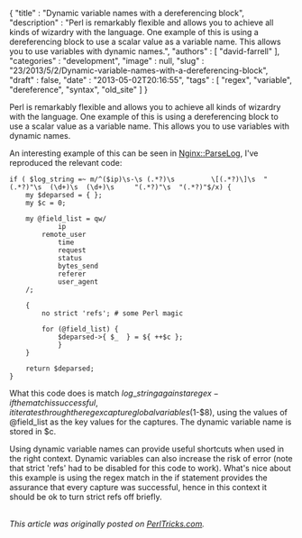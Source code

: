 {
   "title" : "Dynamic variable names with a dereferencing block",
   "description" : "Perl is remarkably flexible and allows you to achieve all kinds of wizardry with the language. One example of this is using a dereferencing block to use a scalar value as a variable name. This allows you to use variables with dynamic names.",
   "authors" : [
      "david-farrell"
   ],
   "categories" : "development",
   "image" : null,
   "slug" : "23/2013/5/2/Dynamic-variable-names-with-a-dereferencing-block",
   "draft" : false,
   "date" : "2013-05-02T20:16:55",
   "tags" : [
      "regex",
      "variable",
      "dereference",
      "syntax",
      "old_site"
   ]
}


Perl is remarkably flexible and allows you to achieve all kinds of wizardry with the language. One example of this is using a dereferencing block to use a scalar value as a variable name. This allows you to use variables with dynamic names.

An interesting example of this can be seen in [Nginx::ParseLog](https://metacpan.org/source/NRG/Nginx-ParseLog-1.01/lib/Nginx/ParseLog.pm), I've reproduced the relevant code:

``` prettyprint
if ( $log_string =~ m/^($ip)\s-\s (.*?)\s         \[(.*?)\]\s  "(.*?)"\s  (\d+)\s  (\d+)\s     "(.*?)"\s  "(.*?)"$/x) {
    my $deparsed = { };
    my $c = 0;
         
    my @field_list = qw/
            ip     
        remote_user
            time    
            request
            status 
            bytes_send
            referer 
            user_agent
    /;
 
    {
        no strict 'refs'; # some Perl magic
 
        for (@field_list) {
            $deparsed->{ $_  } = ${ ++$c };
            }
    }
     
    return $deparsed;
}
```

What this code does is match $log\_string against a regex - if the match is successful, it iterates through the regex capture global variables ($1-$8), using the values of @field\_list as the key values for the captures. The dynamic variable name is stored in $c.

Using dynamic variable names can provide useful shortcuts when used in the right context. Dynamic variables can also increase the risk of error (note that strict 'refs' had to be disabled for this code to work). What's nice about this example is using the regex match in the if statement provides the assurance that every capture was successful, hence in this context it should be ok to turn strict refs off briefly.

\
*This article was originally posted on [PerlTricks.com](http://perltricks.com).*
